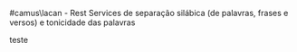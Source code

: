 #camus\lacan - Rest Services de separação silábica (de palavras, frases e versos) e tonicidade das palavras

teste

